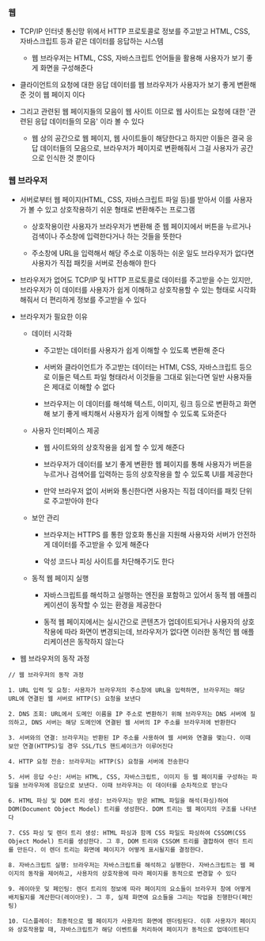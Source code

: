 ### 웹

* TCP/IP 인터넷 통신망 위에서 HTTP 프로토콜로 정보를 주고받고 HTML, CSS, 자바스크립트 등과 같은 데이터를 응답하는 시스템

    - 웹 브라우저는 HTML, CSS, 자바스크립트 언어들을 활용해 사용자가 보기 좋게 화면을 구성해준다

* 클라이언트의 요청에 대한 응답 데이터를 웹 브라우저가 사용자가 보기 좋게 변환해준 것이 웹 페이지 이다

* 그리고 관련된 웹 페이지들의 모음이 웹 사이트 이므로 웹 사이트는 요청에 대한 '관련된 응답 데이터들의 모음' 이라 볼 수 있다

    - 웹 상의 공간으로 웹 페이지, 웹 사이트들이 해당한다고 하지만 이들은 결국 응답 데이터들의 모음으로, 브라우저가 페이지로 변환해줘서 그걸 사용자가 공간으로 인식한 것 뿐이다 


### 웹 브라우저

* 서버로부터 웹 페이지(HTML, CSS, 자바스크립트 파일 등)를 받아서 이를 사용자가 볼 수 있고 상호작용하기 쉬운 형태로 변환해주는 프로그램

    - 상호작용이란 사용자가 브라우저가 변환해 준 웹 페이지에서 버튼을 누르거나 검색이나 주소창에 입력한다거나 하는 것들을 뜻한다

    - 주소창에 URL을 입력해서 해당 주소로 이동하는 쉬운 일도 브라우저가 없다면 사용자가 직접 패킷을 서버로 전송해야 한다

* 브라우저가 없어도 TCP/IP 및 HTTP 프로토콜로 데이터를 주고받을 수는 있지만, 브라우저가 이 데이터를 사용자가 쉽게 이해하고 상호작용할 수 있는 형태로 시각화 해줘서 더 편리하게 정보를 주고받을 수 있다

* 브라우저가 필요한 이유

    - 데이터 시각화

        - 주고받는 데이터를 사용자가 쉽게 이해할 수 있도록 변환해 준다

        - 서버와 클라이언트가 주고받는 데이터는 HTMl, CSS, 자바스크립트 등으로 이들은 텍스트 파일 형태라서 이것들을 그대로 읽는다면 일반 사용자들은 제대로 이해할 수 없다

        - 브라우저는 이 데이터를 해석해 텍스트, 이미지, 링크 등으로 변환하고 화면해 보기 좋게 배치해서 사용자가 쉽게 이해할 수 있도록 도와준다

    - 사용자 인터페이스 제공

        - 웹 사이트와의 상호작용을 쉽게 할 수 있게 해준다

        - 브라우저가 데이터를 보기 좋게 변환한 웹 페이지를 통해 사용자가 버튼을 누르거나 검색어를 입력하는 등의 상호작용을 할 수 있도록 UI를 제공한다

        - 만약 브라우저 없이 서버와 통신한다면 사용자는 직접 데이터를 패킷 단위로 주고받아야 한다

    - 보안 관리

        - 브라우저는 HTTPS 를 통한 암호화 통신을 지원해 사용자와 서버가 안전하게 데이터를 주고받을 수 있게 해준다

        - 악성 코드나 피싱 사이트를 차단해주기도 한다   

    - 동적 웹 페이지 실행

        - 자바스크립트를 해석하고 실행하는 엔진을 포함하고 있어서 동적 웹 애플리케이션이 동작할 수 있는 환경을 제공한다

        - 동적 웹 페이지에서는 실시간으로 콘텐츠가 업데이트되거나 사용자의 상호작용에 따라 화면이 변경되는데, 브라우저가 없다면 이러한 동적인 웹 애플리케이션은 동작하지 않는다

* 웹 브라우저의 동작 과정

```
// 웹 브라우저의 동작 과정

1. URL 입력 및 요청: 사용자가 브라우저의 주소창에 URL을 입력하면, 브라우저는 해당 URL에 연결된 웹 서버로 HTTP(S) 요청을 보낸다

2. DNS 조회: URL에서 도메인 이름을 IP 주소로 변환하기 위해 브라우저는 DNS 서버에 질의하고, DNS 서버는 해당 도메인에 연결된 웹 서버의 IP 주소를 브라우저에 반환한다

3. 서버와의 연결: 브라우저는 반환된 IP 주소를 사용하여 웹 서버와 연결을 맺는다. 이때 보안 연결(HTTPS)일 경우 SSL/TLS 핸드셰이크가 이루어진다

4. HTTP 요청 전송: 브라우저는 HTTP(S) 요청을 서버에 전송한다

5. 서버 응답 수신: 서버는 HTML, CSS, 자바스크립트, 이미지 등 웹 페이지를 구성하는 파일을 브라우저에 응답으로 보낸다. 이때 브라우저는 이 데이터를 순차적으로 받는다

6. HTML 파싱 및 DOM 트리 생성: 브라우저는 받은 HTML 파일을 해석(파싱)하여 DOM(Document Object Model) 트리를 생성한다. DOM 트리는 웹 페이지의 구조를 나타낸다

7. CSS 파싱 및 렌더 트리 생성: HTML 파싱과 함께 CSS 파일도 파싱하여 CSSOM(CSS Object Model) 트리를 생성한다. 그 후, DOM 트리와 CSSOM 트리를 결합하여 렌더 트리를 만든다. 이 렌더 트리는 화면에 페이지가 어떻게 표시될지를 결정한다.

8. 자바스크립트 실행: 브라우저는 자바스크립트를 해석하고 실행한다. 자바스크립트는 웹 페이지의 동작을 제어하고, 사용자의 상호작용에 따라 페이지를 동적으로 변경할 수 있다

9. 레이아웃 및 페인팅: 렌더 트리의 정보에 따라 페이지의 요소들이 브라우저 창에 어떻게 배치될지를 계산한다(레이아웃). 그 후, 실제 화면에 요소들을 그리는 작업을 진행한다(페인팅)

10. 디스플레이: 최종적으로 웹 페이지가 사용자의 화면에 렌더링된다. 이후 사용자가 페이지와 상호작용할 때, 자바스크립트가 해당 이벤트를 처리하여 페이지가 동적으로 업데이트된다
```
